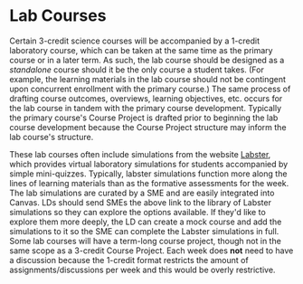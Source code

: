 # Lab Courses

Certain 3-credit science courses will be accompanied by a 1-credit laboratory course, which can be taken at the same time as the primary course or in a later term. As such, the lab course should be designed as a _standalone_ course should it be the only course a student takes. (For example, the learning materials in the lab course should not be contingent upon concurrent enrollment with the primary course.) The same process of drafting course outcomes, overviews, learning objectives, etc. occurs for the lab course in tandem with the primary course development. Typically the primary course's Course Project is drafted prior to beginning the lab course development because the Course Project structure may inform the lab course's structure.

These lab courses often include simulations from the website [Labster](https://www.labster.com/), which provides virtual laboratory simulations for students accompanied by simple mini-quizzes. Typically, labster simulations function more along the lines of learning materials than as the formative assessments for the week. The lab simulations are curated by a SME and are easily integrated into Canvas. LDs should send SMEs the above link to the library of Labster simulations so they can explore the options available. If they'd like to explore them more deeply, the LD can create a mock course and add the simulations to it so the SME can complete the Labster simulations in full. Some lab courses will have a term-long course project, though not in the same scope as a 3-credit Course Project. Each week does **not** need to have a discussion because the 1-credit format restricts the amount of assignments/discussions per week and this would be overly restrictive.

